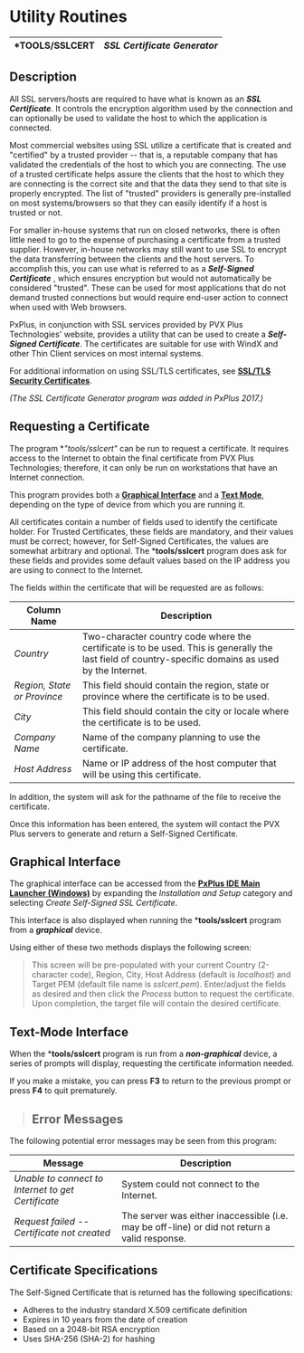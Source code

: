 # Utility Routines

***TOOLS/SSLCERT** |  **_SSL Certificate Generator_**  
---|---  
  
## Description

All SSL servers/hosts are required to have what is known as an **_SSL Certificate_**. It controls the encryption algorithm used by the connection and can optionally be used to validate the host to which the application is connected.

Most commercial websites using SSL utilize a certificate that is created and "certified" by a trusted provider -- that is, a reputable company that has validated the credentials of the host to which you are connecting. The use of a trusted certificate helps assure the clients that the host to which they are connecting is the correct site and that the data they send to that site is properly encrypted. The list of "trusted" providers is generally pre-installed on most systems/browsers so that they can easily identify if a host is trusted or not.

For smaller in-house systems that run on closed networks, there is often little need to go to the expense of purchasing a certificate from a trusted supplier. However, in-house networks may still want to use SSL to encrypt the data transferring between the clients and the host servers. To accomplish this, you can use what is referred to as a **_Self-Signed Certificate_** , which ensures encryption but would not automatically be considered "trusted". These can be used for most applications that do not demand trusted connections but would require end-user action to connect when used with Web browsers.

PxPlus, in conjunction with SSL services provided by PVX Plus Technologies' website, provides a utility that can be used to create a **_Self-Signed Certificate_**. The certificates are suitable for use with WindX and other Thin Client services on most internal systems.

For additional information on using SSL/TLS certificates, see **[SSL/TLS Security Certificates](../ssl_tls_certificates.md)**.

_(The SSL Certificate Generator program was added in PxPlus 2017.)_

## Requesting a Certificate

The program **"*tools/sslcert"** can be run to request a certificate. It requires access to the Internet to obtain the final certificate from PVX Plus Technologies; therefore, it can only be run on workstations that have an Internet connection.

This program provides both a **[Graphical Interface](SSL%20Cert%20Generator.htm#graphical)** and a **[Text Mode](SSL%20Cert%20Generator.htm#textmode)**, depending on the type of device from which you are running it.

All certificates contain a number of fields used to identify the certificate holder. For Trusted Certificates, these fields are mandatory, and their values must be correct; however, for Self-Signed Certificates, the values are somewhat arbitrary and optional. The ***tools/sslcert** program does ask for these fields and provides some default values based on the IP address you are using to connect to the Internet.

The fields within the certificate that will be requested are as follows:

**Column Name** |  **Description**  
---|---  
_Country_ |  Two-character country code where the certificate is to be used. This is generally the last field of country-specific domains as used by the Internet.  
_Region, State or Province_ |  This field should contain the region, state or province where the certificate is to be used.  
_City_ |  This field should contain the city or locale where the certificate is to be used.  
_Company Name_ |  Name of the company planning to use the certificate.  
_Host Address_ |  Name or IP address of the host computer that will be using this certificate.  
  
In addition, the system will ask for the pathname of the file to receive the certificate.

Once this information has been entered, the system will contact the PVX Plus servers to generate and return a Self-Signed Certificate.

##  Graphical Interface

The graphical interface can be accessed from the **[PxPlus IDE Main Launcher (Windows)](../PxPlus%20IDE/IDE%20Main%20Launcher.md)** by expanding the _Installation and Setup_ category and selecting _Create Self-Signed SSL Certificate_.

This interface is also displayed when running the ***tools/sslcert** program from a **_graphical_** device.

Using either of these two methods displays the following screen:

> This screen will be pre-populated with your current Country (2-character code), Region, City, Host Address (default is _localhost_) and Target PEM (default file name is _sslcert.pem_). Enter/adjust the fields as desired and then click the _Process_ button to request the certificate. Upon completion, the target file will contain the desired certificate.

##  Text-Mode Interface

When the ***tools/sslcert** program is run from a **_non-graphical_** device, a series of prompts will display, requesting the certificate information needed.

If you make a mistake, you can press **F3** to return to the previous prompt or press **F4** to quit prematurely.

> ## Error Messages

The following potential error messages may be seen from this program:

**Message** |  **Description**  
---|---  
_Unable to connect to Internet to get Certificate_ |  System could not connect to the Internet.  
_Request failed -- Certificate not created_ |  The server was either inaccessible (i.e. may be off-line) or did not return a valid response.  
  
## Certificate Specifications

The Self-Signed Certificate that is returned has the following specifications:

  * Adheres to the industry standard X.509 certificate definition
  * Expires in 10 years from the date of creation
  * Based on a 2048-bit RSA encryption
  * Uses SHA-256 (SHA-2) for hashing



